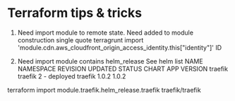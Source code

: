 # Terraform tips & tricks

1. Need import module to remote state. Need added to module construction single quote
 terragrunt import 'module.cdn.aws_cloudfront_origin_access_identity.this["identity"]' ID

2. Need import module contains helm_release
   See helm list
   NAME   	NAMESPACE	REVISION	UPDATED         STATUS  	CHART        	APP VERSION
   traefik	traefik  	2       	-	              deployed	traefik       1.0.2	1.0.2

terraform import  module.traefik.helm_release.traefik traefik/traefik
